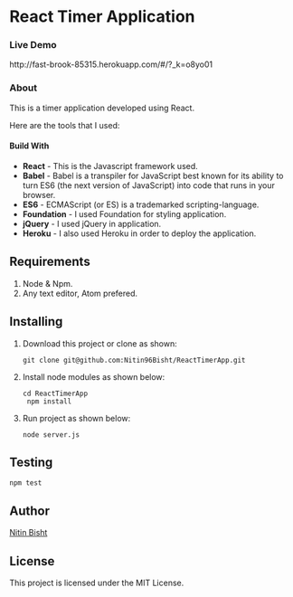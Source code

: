 <h1>React Timer Application</h1>

<h3>Live Demo</h3>
http://fast-brook-85315.herokuapp.com/#/?_k=o8yo01 

<h3>About</h3>

This is a timer application developed using React.

Here are the tools that I used:

<h4>Build With</h4>

<ul>
<li><b>React</b> - This is the Javascript framework used.</li>
<li><b>Babel</b> - Babel is a transpiler for JavaScript best known for its ability to turn ES6 (the next version of JavaScript) into code that runs in your browser.</li>
<li><b>ES6</b> - ECMAScript (or ES) is a trademarked scripting-language.</li>
<li><b>Foundation</b> - I used Foundation for styling application.</li>
<li><b>jQuery</b> - I used jQuery in application.</li>
<li><b>Heroku</b> - I also used Heroku in order to deploy the application.</li>

</ul>

## Requirements

<ol>
<li>Node & Npm.</li>

<li>Any text editor, Atom prefered.</li>
</ol>

## Installing

<ol>
<li>Download this project or clone as shown:</li>

```git clone git@github.com:Nitin96Bisht/ReactTimerApp.git```

<li>Install node modules as shown below:</li>


```cd ReactTimerApp``` 
<br>
``` npm install```

<li>Run project as shown below:</li>

```node server.js```
</ol>

## Testing

```npm test```

## Author
<a href="https://github.com/Nitin96Bisht">Nitin Bisht</a>

## License 
This project is licensed under the MIT License.

